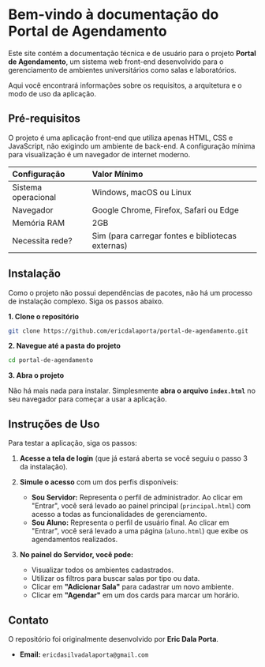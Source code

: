 # Bem-vindo à documentação do Portal de Agendamento

Este site contém a documentação técnica e de usuário para o projeto **Portal de Agendamento**, um sistema web front-end desenvolvido para o gerenciamento de ambientes universitários como salas e laboratórios.

Aqui você encontrará informações sobre os requisitos, a arquitetura e o modo de uso da aplicação.

## Pré-requisitos

O projeto é uma aplicação front-end que utiliza apenas HTML, CSS e JavaScript, não exigindo um ambiente de back-end. A configuração mínima para visualização é um navegador de internet moderno.

| Configuração | Valor Mínimo |
| :--- | :--- |
| Sistema operacional | Windows, macOS ou Linux |
| Navegador | Google Chrome, Firefox, Safari ou Edge |
| Memória RAM | 2GB |
| Necessita rede? | Sim (para carregar fontes e bibliotecas externas) |

## Instalação

Como o projeto não possui dependências de pacotes, não há um processo de instalação complexo. Siga os passos abaixo.

**1. Clone o repositório**

```bash
git clone https://github.com/ericdalaporta/portal-de-agendamento.git
```

**2. Navegue até a pasta do projeto**

```bash
cd portal-de-agendamento
```

**3. Abra o projeto**

Não há mais nada para instalar. Simplesmente **abra o arquivo `index.html`** no seu navegador para começar a usar a aplicação.

## Instruções de Uso

Para testar a aplicação, siga os passos:

1.  **Acesse a tela de login** (que já estará aberta se você seguiu o passo 3 da instalação).

2.  **Simule o acesso** com um dos perfis disponíveis:
    * **Sou Servidor:** Representa o perfil de administrador. Ao clicar em "Entrar", você será levado ao painel principal (`principal.html`) com acesso a todas as funcionalidades de gerenciamento.
    * **Sou Aluno:** Representa o perfil de usuário final. Ao clicar em "Entrar", você será levado a uma página (`aluno.html`) que exibe os agendamentos realizados.

3.  **No painel do Servidor, você pode:**
    * Visualizar todos os ambientes cadastrados.
    * Utilizar os filtros para buscar salas por tipo ou data.
    * Clicar em **"Adicionar Sala"** para cadastrar um novo ambiente.
    * Clicar em **"Agendar"** em um dos cards para marcar um horário.

## Contato

O repositório foi originalmente desenvolvido por **Eric Dala Porta**.

* **Email:** `ericdasilvadalaporta@gmail.com`
